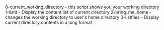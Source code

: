 
0-current_working_directory - this script shows you your working directory
1-listit - Display the content list of current directory
2-bring_me_home - changes the working directory to user's home directory
3-listfiles - Display current directory contents in a long format
